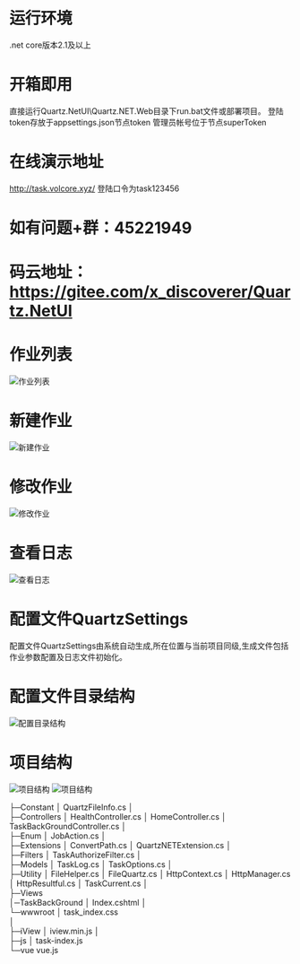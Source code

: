# 运行环境
.net core版本2.1及以上
# 开箱即用
直接运行Quartz.NetUI\Quartz.NET.Web目录下run.bat文件或部署项目。
登陆token存放于appsettings.json节点token
管理员帐号位于节点superToken
# 在线演示地址
http://task.volcore.xyz/  登陆口令为task123456
# 如有问题+群：45221949
# 码云地址：https://gitee.com/x_discoverer/Quartz.NetUI
  # 作业列表
 ![作业列表](https://github.com/cq-panda/Quartz.NetUI/blob/master/Quartz.NET.Web/wwwroot/images/example/tasklist.png)
   # 新建作业
 ![新建作业](https://github.com/cq-panda/Quartz.NetUI/blob/master/Quartz.NET.Web/wwwroot/images/example/add.png)
 # 修改作业
  ![修改作业](https://github.com/cq-panda/Quartz.NetUI/blob/master/Quartz.NET.Web/wwwroot/images/example/update.png)
   # 查看日志
  ![查看日志](https://github.com/cq-panda/Quartz.NetUI/blob/master/Quartz.NET.Web/wwwroot/images/example/log.png)
# 配置文件QuartzSettings
配置文件QuartzSettings由系统自动生成,所在位置与当前项目同级,生成文件包括作业参数配置及日志文件初始化。
# 配置文件目录结构
 ![配置目录结构](https://github.com/cq-panda/Quartz.NetUI/blob/master/Quartz.NET.Web/wwwroot/images/example/dir.png)
 
 # 项目结构
  ![项目结构](https://github.com/cq-panda/Quartz.NetUI/blob/master/Quartz.NET.Web/wwwroot/images/example/project1.png)
  ![项目结构](https://github.com/cq-panda/Quartz.NetUI/blob/master/Quartz.NET.Web/wwwroot/images/example/project2.png)
 
├─Constant
│      QuartzFileInfo.cs
│      
├─Controllers
│      HealthController.cs
│      HomeController.cs
│      TaskBackGroundController.cs
│      
├─Enum
│      JobAction.cs
│      
├─Extensions
│      ConvertPath.cs
│      QuartzNETExtension.cs
│      
├─Filters
│      TaskAuthorizeFilter.cs
│      
├─Models
│      TaskLog.cs
│      TaskOptions.cs
│      
├─Utility
│      FileHelper.cs
│      FileQuartz.cs
│      HttpContext.cs
│      HttpManager.cs
│      HttpResultful.cs
│      TaskCurrent.cs
│      
├─Views  
│─TaskBackGround
│          Index.cshtml
│          
└─wwwroot
    │      task_index.css       
    │      
    ├─iView
    │      iview.min.js
    │      
    ├─js
    │      task-index.js               
    └─vue
            vue.js
